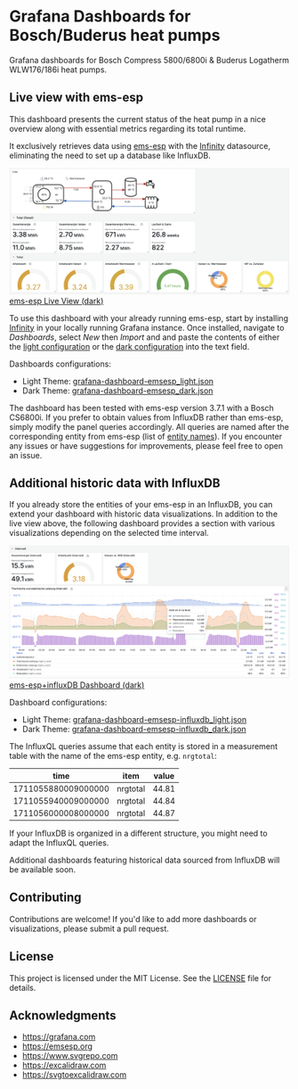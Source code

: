 # Grafana Dashboards for Bosch/Buderus heat pumps

Grafana dashboards for Bosch Compress 5800/6800i & Buderus Logatherm WLW176/186i heat pumps.

## Live view with ems-esp

This dashboard presents the current status of the heat pump in a nice overview along with essential metrics regarding its total runtime.

It exclusively retrieves data using [ems-esp](https://bosch-buderus-wp.github.io/docs/smarthome/) with the [Infinity](https://grafana.com/grafana/plugins/yesoreyeram-infinity-datasource/) datasource, eliminating the need to set up a database like InfluxDB.

![ems-esp Live View (light)](/images/grafana-emsesp_light.png)
[ems-esp Live View (dark)](/images/grafana-emsesp_dark.png)

To use this dashboard with your already running ems-esp, start by installing [Infinity](https://grafana.com/grafana/plugins/yesoreyeram-infinity-datasource/) in your locally running Grafana instance.
Once installed, navigate to _Dashboards_, select _New_ then _Import_ and and paste the contents of either the [light configuration](/dashboards/grafana-dashboard-emsesp_light.json) or the [dark configuration](/dashboards/grafana-dashboard-emsesp_dark.json) into the text field.

Dashboards configurations:

- Light Theme: [grafana-dashboard-emsesp_light.json](/dashboards/grafana-dashboard-emsesp_light.json)
- Dark Theme: [grafana-dashboard-emsesp_dark.json](/dashboards/grafana-dashboard-emsesp_dark.json)

The dashboard has been tested with ems-esp version 3.7.1 with a Bosch CS6800i.
If you prefer to obtain values from InfluxDB rather than ems-esp, simply modify the panel queries accordingly.
All queries are named after the corresponding entity from ems-esp (list of [entity names](https://bosch-buderus-wp.github.io/docs/smarthome/entities)).
If you encounter any issues or have suggestions for improvements, please feel free to open an issue.

## Additional historic data with InfluxDB

If you already store the entities of your ems-esp in an InfluxDB, you can extend your dashboard with historic data visualizations.
In addition to the live view above, the following dashboard provides a section with various visualizations depending on the selected time interval.

![ems-esp+influxDB Dashboard (light)](/images/grafana-dashboard-emsesp-influxdb_light.png)
[ems-esp+influxDB Dashboard (dark)](/images/grafana-dashboard-emsesp-influxdb_dark.png)

Dashboard configurations:

- Light Theme: [grafana-dashboard-emsesp-influxdb_light.json](/dashboards/grafana-dashboard-emsesp-influxdb_light.json)
- Dark Theme: [grafana-dashboard-emsesp-influxdb_dark.json](/dashboards/grafana-dashboard-emsesp-influxdb_dark.json)

The InfluxQL queries assume that each entity is stored in a measurement table with the name of the ems-esp entity, e.g. `nrgtotal`:

| time                | item     | value |
| ------------------- | -------- | ----- |
| 1711055880009000000 | nrgtotal | 44.81 |
| 1711055940009000000 | nrgtotal | 44.84 |
| 1711056000008000000 | nrgtotal | 44.87 |

If your InfluxDB is organized in a different structure, you might need to adapt the InfluxQL queries.

Additional dashboards featuring historical data sourced from InfluxDB will be available soon.

## Contributing

Contributions are welcome! If you'd like to add more dashboards or visualizations, please submit a pull request.

## License

This project is licensed under the MIT License.
See the [LICENSE](./LICENSE) file for details.

## Acknowledgments

- https://grafana.com
- https://emsesp.org
- https://www.svgrepo.com
- https://excalidraw.com
- https://svgtoexcalidraw.com
